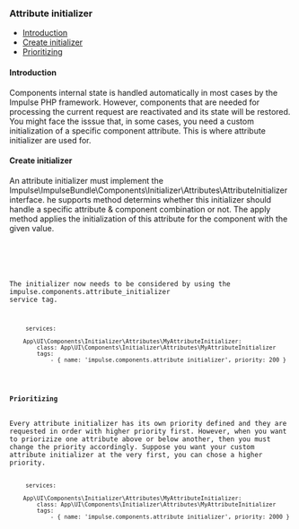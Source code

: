 <h3 class="doc-title">Attribute initializer</h3>

- [Introduction](#introduction)
- [Create initializer](#create-initializer)
- [Prioritizing](#prioritizing)

<h4><a id="introduction">Introduction</a></h4>
Components internal state is handled automatically in most cases by the Impulse PHP framework. However, components that are needed for processing the current request are reactivated and its state will be restored. You might face the isssue that, in some cases, you need a custom initialization of a specific component attribute. This is where attribute initializer are used for.

<h4><a id="create-listener">Create initializer</a></h4>
An attribute initializer must implement the <span class="code-hint">Impulse\ImpulseBundle\Components\Initializer\Attributes\AttributeInitializer</span> interface. he <span class="code-hint">supports</span> method determins whether this initializer should handle a specific attribute & component combination or not. The <span class="code-hint">apply</span> method applies the initialization of this attribute for the component with the given value.

<pre>
	<code class="imp-code language-php"><?php

	use Impulse\ImpulseBundle\Components\Initializer\Attributes\AttributeInitializer;
    use Impulse\ImpulseBundle\UI\Components\ComponentInterface;

	class MyAttributeInitializer implements AttributeInitializer
	{
        public function supports(ComponentInterface $component, string $attribute, mixed $value): bool
        {
            // check if component and attribute are supported
        }

        public function apply(ComponentInterface $component, string $attribute, mixed $value): void
        {
            // apply the initialization to the component
        }
	}</code>
</pre>

The initializer now needs to be considered by using the <span class="code-hint">impulse.components.attribute_initializer</span> service tag.

<pre class="code-white language-yaml">
	<code class="imp-code language-yaml">services:
    
    App\UI\Components\Initializer\Attributes\MyAttributeInitializer:
        class: App\UI\Components\Initializer\Attributes\MyAttributeInitializer
        tags:
            - { name: 'impulse.components.attribute_initializer', priority: 200 }</code>
</pre>

<h4><a id="prioritizing">Prioritizing</a></h4>
Every attribute initializer has its own priority defined and they are requested in order with higher priority first. However, when you want to priorizize one attribute above or below another, then you must change the priority accordingly. Suppose you want your custom attribute initializer at the very first, you can chose a higher priority.

<pre class="code-white language-yaml">
	<code class="imp-code language-yaml">services:
    
    App\UI\Components\Initializer\Attributes\MyAttributeInitializer:
        class: App\UI\Components\Initializer\Attributes\MyAttributeInitializer
        tags:
            - { name: 'impulse.components.attribute_initializer', priority: 2000 }</code>
</pre>